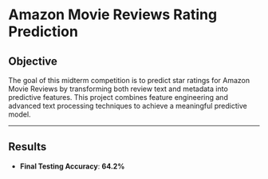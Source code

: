 # Amazon Movie Reviews Rating Prediction

## Objective
The goal of this midterm competition is to predict star ratings for Amazon Movie Reviews by transforming both review text and metadata into predictive features. This project combines feature engineering and advanced text processing techniques to achieve a meaningful predictive model.

---

## Results
- **Final Testing Accuracy**: **64.2%**
